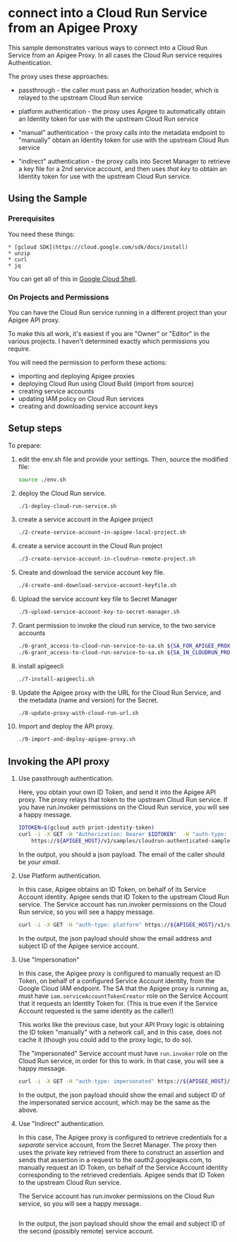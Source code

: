 # connect into a Cloud Run Service from an Apigee Proxy

This sample demonstrates various ways to connect into a Cloud Run Service from
an Apigee Proxy. In all cases the Cloud Run service requires Authentication.

The proxy uses these approaches:

- passthrough - the caller must pass an Authorization header, which is relayed
  to the upstream Cloud Run service

- platform authentication - the proxy uses Apigee to automatically obtain an
  Identity token for use with the upstream Cloud Run service

- "manual" authentication - the proxy calls into the metadata endpoint to
  "manually" obtain an Identity token for use with the upstream Cloud Run
  service

- "indirect" authentication - the proxy calls into Secret Manager to retrieve a
  key file for a 2nd service account, and then uses _that key_ to obtain an
  Identity token for use with the upstream Cloud Run service.


## Using the Sample

### Prerequisites

You need these things:

    * [gcloud SDK](https://cloud.google.com/sdk/docs/install)
    * unzip
    * curl
    * jq

You can get all of this in [Google Cloud Shell](https://cloud.google.com/shell/docs/launching-cloud-shell).

### On Projects and Permissions

You can have the Cloud Run service running in a different project than your Apigee API proxy.

To make this all work, it's easiest if  you are "Owner" or "Editor" in the various projects.
I haven't determined exactly which permissions you require.

You will need the permission to perform these actions:

- importing and deploying Apigee proxies
- deploying Cloud Run using Cloud Build (import from source)
- creating service accounts
- updating IAM policy on Cloud Run services
- creating and downloading service account keys


## Setup steps

To prepare:

1. edit the env.sh file and provide your settings. Then, source the modified file:
   ```sh
   source ./env.sh
   ```

2. deploy the Cloud Run service.
   ```sh
   ./1-deploy-cloud-run-service.sh
   ```

3. create a service account in the Apigee project
   ```sh
   ./2-create-service-account-in-apigee-local-project.sh
   ```

3. create a service account in the Cloud Run project
   ```sh
   ./3-create-service-account-in-cloudrun-remote-project.sh
   ```

4. Create and download the service account key file.
   ```sh
   ./4-create-and-download-service-account-keyfile.sh
   ```

5. Upload the service account key file to Secret Manager
   ```sh
   ./5-upload-service-account-key-to-secret-manager.sh
   ```

5. Grant permission to invoke the cloud run service, to the two service accounts
   ```sh
   ./6-grant_access-to-cloud-run-service-to-sa.sh ${SA_FOR_APIGEE_PROXY} ${APIGEE_PROJECT_ID}
   ./6-grant_access-to-cloud-run-service-to-sa.sh ${SA_IN_CLOUDRUN_PROJECT} ${CLOUDRUN_PROJECT_ID}
   ```

5. install apigeecli
   ```sh
   ./7-install-apigeecli.sh
   ```

5. Update the Apigee proxy with the URL for the Cloud Run Service, and the metadata (name and version) for the Secret.
   ```sh
   ./8-update-proxy-with-cloud-run-url.sh
   ```

5. Import and deploy the API proxy.
   ```sh
   ./9-import-and-deploy-apigee-proxy.sh
   ```

## Invoking the API proxy

1. Use passthrough authentication.

   Here, you obtain your own ID Token, and send it into the Apigee API proxy.
   The proxy relays that token to the upstream Cloud Run service. If you
   have run.invoker permissions on the Cloud Run service, you will see a happy message.

   ```sh
   IDTOKEN=$(gcloud auth print-identity-token)
   curl -i -X GET -H "Authorization: Bearer $IDTOKEN"  -H "auth-type: passthrough" \
       https://${APIGEE_HOST}/v1/samples/cloudrun-authenticated-sample/status
   ```

   In the output, you should a json payload. The email of the caller should be _your email_.


2. Use Platform authentication.

   In this case, Apigee obtains an ID Token, on behalf of its Service Account
   identity. Apigee sends that ID Token to the upstream Cloud Run service.  The
   Service account has run.invoker permissions on the Cloud Run service, so you
   will see a happy message.

   ```sh
   curl -i -X GET -H "auth-type: platform" https://${APIGEE_HOST}/v1/samples/cloudrun-authenticated-sample/status
   ```

   In the output, the json payload should show the email address and subject ID
   of the Apigee service account.

3. Use "Impersonation"

   In this case, the Apigee proxy is configured to manually request an ID Token,
   on behalf of a configured Service Account identity, from the Google Cloud IAM
   endpoint. The SA that the  Apigee proxy is running as, must have `iam.serviceAccountTokenCreator`
   role on the Service Account that it requests an Identity Token for.  (This is true even
   if the Service Account requested is the same identity as the caller!)

   This works like the previous case, but your API Proxy logic is obtaining the
   ID token "manually" with a network call, and in this case, does not cache it
   (though you could add to the proxy logic, to do so).

   The "impersonated" Service account must have `run.invoker` role on the Cloud
   Run service, in order for this to work. In that case, you will see a happy
   message.

   ```sh
   curl -i -X GET -H "auth-type: impersonated" https://${APIGEE_HOST}/v1/samples/cloudrun-authenticated-sample/status
   ```

   In the output, the json payload should show the email and subject ID of the
   impersonated service account, which may be the same as the above.

1. Use "Indirect" authentication.

   In this case, The Apigee proxy is configured to retrieve credentials for a
   _separate_ service account, from the Secret Manager. The proxy then uses the
   private key retrieved from there to construct an assertion and sends that
   assertion in a request to the oauth2.googleapis.com, to manually request an
   ID Token, on behalf of the Service Account identity corresponding to the
   retrieved credentials. Apigee sends that ID Token to the upstream Cloud Run
   service.

   The Service account has run.invoker permissions on the Cloud Run service, so
   you will see a happy message.

   ```sh

   ```

   In the output, the json payload should show the email and subject ID of the
   second (possibly remote) service account.
